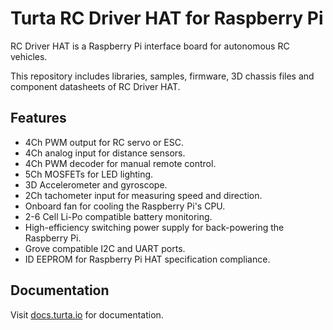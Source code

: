 # Turta RC Driver HAT for Raspberry Pi
RC Driver HAT is a Raspberry Pi interface board for autonomous RC vehicles.

This repository includes libraries, samples, firmware, 3D chassis files and component datasheets of RC Driver HAT.

## Features
- 4Ch PWM output for RC servo or ESC.
- 4Ch analog input for distance sensors.
- 4Ch PWM decoder for manual remote control.
- 5Ch MOSFETs for LED lighting.
- 3D Accelerometer and gyroscope.
- 2Ch tachometer input for measuring speed and direction.
- Onboard fan for cooling the Raspberry Pi's CPU.
- 2-6 Cell Li-Po compatible battery monitoring.
- High-efficiency switching power supply for back-powering the Raspberry Pi.
- Grove compatible I2C and UART ports.
- ID EEPROM for Raspberry Pi HAT specification compliance.

## Documentation
Visit [docs.turta.io](https://docs.turta.io) for documentation.
